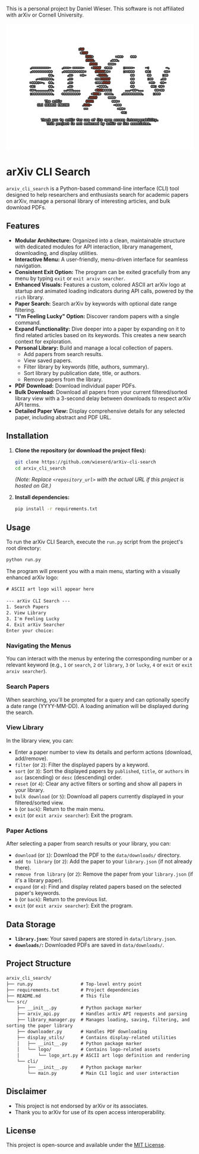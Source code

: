 This is a personal project by Daniel Wieser.
This software is not affiliated with arXiv or Cornell University.

![arXiv CLI Search Logo](images/logo.png)

# arXiv CLI Search

`arxiv_cli_search` is a Python-based command-line interface (CLI) tool designed to help researchers and enthusiasts search for academic papers on arXiv, manage a personal library of interesting articles, and bulk download PDFs.

## Features

*   **Modular Architecture:** Organized into a clean, maintainable structure with dedicated modules for API interaction, library management, downloading, and display utilities.
*   **Interactive Menu:** A user-friendly, menu-driven interface for seamless navigation.
*   **Consistent Exit Option:** The program can be exited gracefully from any menu by typing `exit` or `exit arxiv searcher`.
*   **Enhanced Visuals:** Features a custom, colored ASCII art arXiv logo at startup and animated loading indicators during API calls, powered by the `rich` library.
*   **Paper Search:** Search arXiv by keywords with optional date range filtering.
*   **"I'm Feeling Lucky" Option:** Discover random papers with a single command.
*   **Expand Functionality:** Dive deeper into a paper by expanding on it to find related articles based on its keywords. This creates a new search context for exploration.
*   **Personal Library:** Build and manage a local collection of papers.
    *   Add papers from search results.
    *   View saved papers.
    *   Filter library by keywords (title, authors, summary).
    *   Sort library by publication date, title, or authors.
    *   Remove papers from the library.
*   **PDF Download:** Download individual paper PDFs.
*   **Bulk Download:** Download all papers from your current filtered/sorted library view with a 3-second delay between downloads to respect arXiv API terms.
*   **Detailed Paper View:** Display comprehensive details for any selected paper, including abstract and PDF URL.

## Installation

1.  **Clone the repository (or download the project files):**
    ```bash
    git clone https://github.com/wieserd/arXiv-cli-search
    cd arxiv_cli_search
    ```
    *(Note: Replace `<repository_url>` with the actual URL if this project is hosted on Git.)*

2.  **Install dependencies:**
    ```bash
    pip install -r requirements.txt
    ```

## Usage

To run the arXiv CLI Search, execute the `run.py` script from the project's root directory:

```bash
python run.py
```

The program will present you with a main menu, starting with a visually enhanced arXiv logo:

```
# ASCII art logo will appear here

--- arXiv CLI Search ---
1. Search Papers
2. View Library
3. I'm Feeling Lucky
4. Exit arXiv Searcher
Enter your choice: 
```

### Navigating the Menus

You can interact with the menus by entering the corresponding number or a relevant keyword (e.g., `1` or `search`, `2` or `library`, `3` or `lucky`, `4` or `exit` or `exit arxiv searcher`).

### Search Papers

When searching, you'll be prompted for a query and can optionally specify a date range (YYYY-MM-DD). A loading animation will be displayed during the search.

### View Library

In the library view, you can:
*   Enter a paper number to view its details and perform actions (download, add/remove).
*   `filter` (or `2`): Filter the displayed papers by a keyword.
*   `sort` (or `3`): Sort the displayed papers by `published`, `title`, or `authors` in `asc` (ascending) or `desc` (descending) order.
*   `reset` (or `4`): Clear any active filters or sorting and show all papers in your library.
*   `bulk download` (or `5`): Download all papers currently displayed in your filtered/sorted view.
*   `b` (or `back`): Return to the main menu.
*   `exit` (or `exit arxiv searcher`): Exit the program.

### Paper Actions

After selecting a paper from search results or your library, you can:
*   `download` (or `1`): Download the PDF to the `data/downloads/` directory.
*   `add to library` (or `2`): Add the paper to your `library.json` (if not already there).
*   `remove from library` (or `2`): Remove the paper from your `library.json` (if it's a library paper).
*   `expand` (or `e`): Find and display related papers based on the selected paper's keywords.
*   `b` (or `back`): Return to the previous list.
*   `exit` (or `exit arxiv searcher`): Exit the program.

## Data Storage

*   **`library.json`:** Your saved papers are stored in `data/library.json`.
*   **`downloads/`:** Downloaded PDFs are saved in `data/downloads/`.

## Project Structure

```
arxiv_cli_search/
├── run.py                  # Top-level entry point
├── requirements.txt        # Project dependencies
├── README.md               # This file
└── src/
    ├── __init__.py         # Python package marker
    ├── arxiv_api.py        # Handles arXiv API requests and parsing
    ├── library_manager.py  # Manages loading, saving, filtering, and sorting the paper library
    ├── downloader.py       # Handles PDF downloading
    ├── display_utils/      # Contains display-related utilities
    │   ├── __init__.py     # Python package marker
    │   └── logo/           # Contains logo-related assets
    │       └── logo_art.py # ASCII art logo definition and rendering
    └── cli/
        ├── __init__.py     # Python package marker
        └── main.py         # Main CLI logic and user interaction
```

## Disclaimer

* This project is not endorsed by arXiv or its associates.
* Thank you to arXiv for use of its open access interoperability.

## License

This project is open-source and available under the [MIT License](LICENSE).
